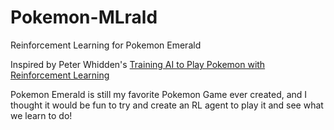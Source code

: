 # Pokemon-MLrald
Reinforcement Learning for Pokemon Emerald

Inspired by Peter Whidden's [Training AI to Play Pokemon with Reinforcement Learning](https://www.youtube.com/watch?v=DcYLT37ImBY&t=26s)

Pokemon Emerald is still my favorite Pokemon Game ever created, and I thought it would be fun to try and create an RL agent to play it and see what we learn to do!
